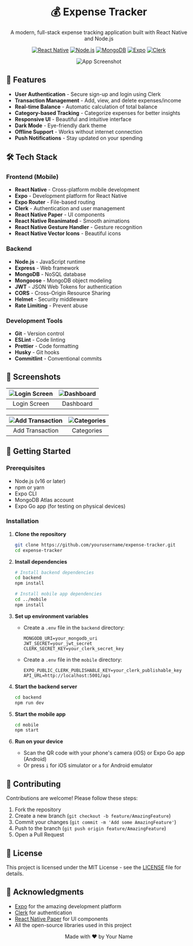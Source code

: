 <div align="center">
  <h1>💰 Expense Tracker</h1>
  <p>A modern, full-stack expense tracking application built with React Native and Node.js</p>
  
  [![React Native](https://img.shields.io/badge/React_Native-20232A?style=for-the-badge&logo=react&logoColor=61DAFB)](https://reactnative.dev/)
  [![Node.js](https://img.shields.io/badge/Node.js-43853D?style=for-the-badge&logo=node.js&logoColor=white)](https://nodejs.org/)
  [![MongoDB](https://img.shields.io/badge/MongoDB-4EA94B?style=for-the-badge&logo=mongodb&logoColor=white)](https://www.mongodb.com/)
  [![Expo](https://img.shields.io/badge/Expo-1B1F23?style=for-the-badge&logo=expo&logoColor=white)](https://expo.dev/)
  [![Clerk](https://img.shields.io/badge/Clerk-1A1D24?style=for-the-badge&logo=clerk&logoColor=white)](https://clerk.dev/)

  ![App Screenshot](https://via.placeholder.com/300x600/4a6fa5/ffffff?text=Expense+Tracker)
</div>

## 🚀 Features

- **User Authentication** - Secure sign-up and login using Clerk
- **Transaction Management** - Add, view, and delete expenses/income
- **Real-time Balance** - Automatic calculation of total balance
- **Category-based Tracking** - Categorize expenses for better insights
- **Responsive UI** - Beautiful and intuitive interface
- **Dark Mode** - Eye-friendly dark theme
- **Offline Support** - Works without internet connection
- **Push Notifications** - Stay updated on your spending

## 🛠 Tech Stack

### Frontend (Mobile)
- **React Native** - Cross-platform mobile development
- **Expo** - Development platform for React Native
- **Expo Router** - File-based routing
- **Clerk** - Authentication and user management
- **React Native Paper** - UI components
- **React Native Reanimated** - Smooth animations
- **React Native Gesture Handler** - Gesture recognition
- **React Native Vector Icons** - Beautiful icons

### Backend
- **Node.js** - JavaScript runtime
- **Express** - Web framework
- **MongoDB** - NoSQL database
- **Mongoose** - MongoDB object modeling
- **JWT** - JSON Web Tokens for authentication
- **CORS** - Cross-Origin Resource Sharing
- **Helmet** - Security middleware
- **Rate Limiting** - Prevent abuse

### Development Tools
- **Git** - Version control
- **ESLint** - Code linting
- **Prettier** - Code formatting
- **Husky** - Git hooks
- **Commitlint** - Conventional commits

## 📱 Screenshots

| ![Login Screen](https://via.placeholder.com/300x600/4a6fa5/ffffff?text=Login) | ![Dashboard](https://via.placeholder.com/300x600/4a90e2/ffffff?text=Dashboard) |
|:---:|:---:|
| Login Screen | Dashboard |

| ![Add Transaction](https://via.placeholder.com/300x600/50e3c2/ffffff?text=Add+Transaction) | ![Categories](https://via.placeholder.com/300x600/9013fe/ffffff?text=Categories) |
|:---:|:---:|
| Add Transaction | Categories |

## 🚀 Getting Started

### Prerequisites

- Node.js (v16 or later)
- npm or yarn
- Expo CLI
- MongoDB Atlas account
- Expo Go app (for testing on physical devices)

### Installation

1. **Clone the repository**
   ```bash
   git clone https://github.com/yourusername/expense-tracker.git
   cd expense-tracker
   ```

2. **Install dependencies**
   ```bash
   # Install backend dependencies
   cd backend
   npm install
   
   # Install mobile app dependencies
   cd ../mobile
   npm install
   ```

3. **Set up environment variables**
   - Create a `.env` file in the `backend` directory:
     ```
     MONGODB_URI=your_mongodb_uri
     JWT_SECRET=your_jwt_secret
     CLERK_SECRET_KEY=your_clerk_secret_key
     ```
   - Create a `.env` file in the `mobile` directory:
     ```
     EXPO_PUBLIC_CLERK_PUBLISHABLE_KEY=your_clerk_publishable_key
     API_URL=http://localhost:5001/api
     ```

4. **Start the backend server**
   ```bash
   cd backend
   npm run dev
   ```

5. **Start the mobile app**
   ```bash
   cd mobile
   npm start
   ```

6. **Run on your device**
   - Scan the QR code with your phone's camera (iOS) or Expo Go app (Android)
   - Or press `i` for iOS simulator or `a` for Android emulator

## 🤝 Contributing

Contributions are welcome! Please follow these steps:

1. Fork the repository
2. Create a new branch (`git checkout -b feature/AmazingFeature`)
3. Commit your changes (`git commit -m 'Add some AmazingFeature'`)
4. Push to the branch (`git push origin feature/AmazingFeature`)
5. Open a Pull Request

## 📄 License

This project is licensed under the MIT License - see the [LICENSE](LICENSE) file for details.

## 🙏 Acknowledgments

- [Expo](https://expo.dev/) for the amazing development platform
- [Clerk](https://clerk.dev/) for authentication
- [React Native Paper](https://reactnativepaper.com/) for UI components
- All the open-source libraries used in this project

<div align="center">
  Made with ❤️ by Your Name
</div>